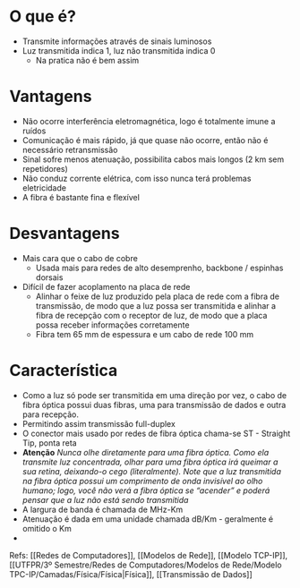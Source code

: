 # O que é?

- Transmite informações através de sinais luminosos 
- Luz transmitida indica 1, luz não transmitida indica 0
	- Na pratica não é bem assim
# Vantagens

- Não ocorre interferência eletromagnética, logo é totalmente imune a ruídos
- Comunicação é mais rápido, já que quase não ocorre, então não é necessário retransmissão
- Sinal sofre menos atenuação, possibilita cabos mais longos (2 km sem repetidores)
- Não conduz corrente elétrica, com isso nunca terá problemas eletricidade
- A fibra é bastante fina e flexível
# Desvantagens

- Mais cara que o cabo de cobre
	- Usada mais para redes de alto desemprenho, backbone / espinhas dorsais
- Difícil de fazer acoplamento na placa de rede
	- Alinhar o feixe de luz produzido pela placa de rede com a fibra de transmissão, de modo que a luz possa ser transmitida e alinhar a fibra de recepção com o receptor de luz, de modo que a placa possa receber informações corretamente
	- Fibra tem 65 mm de espessura e um cabo de rede 100 mm
# Característica

- Como a luz só pode ser transmitida em uma direção por vez, o cabo de fibra óptica possui duas fibras, uma para transmissão de dados e outra para recepção. 
- Permitindo assim transmissão full-duplex
- O conector mais usado por redes de fibra óptica chama-se ST - Straight Tip, ponta reta
- **Atenção** *Nunca olhe diretamente para uma fibra óptica. Como ela transmite luz concentrada, olhar para uma fibra óptica irá queimar a sua retina, deixando-o cego (literalmente). Note que a luz transmitida na fibra óptica possui um comprimento de onda invisível ao olho humano; logo, você não verá a fibra óptica se “acender” e poderá pensar que a luz não está sendo transmitida*
- A largura de banda é chamada de MHz-Km
- Atenuação é dada em uma unidade chamada dB/Km - geralmente é omitido o Km
- 

Refs: [[Redes de Computadores]], [[Modelos de Rede]], [[Modelo TCP-IP]], [[UTFPR/3º Semestre/Redes de Computadores/Modelos de Rede/Modelo TPC-IP/Camadas/Física/Física|Física]], [[Transmissão de Dados]]